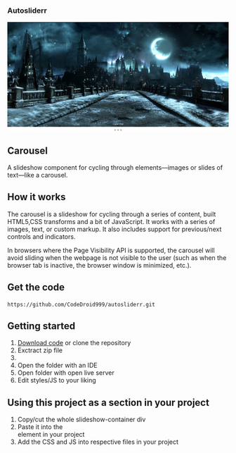### Autosliderr

<p align="center">
  <img src="https://github.com/CodeDroid999/autosliderr/blob/master/assets/images/slider1.png" style="min-width:100%">
  </p>

## Carousel

A slideshow component for cycling through elements—images or slides of text—like a carousel.

## How it works

The carousel is a slideshow for cycling through a series of content, built HTML5,CSS transforms and a bit of JavaScript. It works with a series of images, text, or custom markup. It also includes support for previous/next controls and indicators.

In browsers where the Page Visibility API is supported, the carousel will avoid sliding when the webpage is not visible to the user (such as when the browser tab is inactive, the browser window is minimized, etc.).

## Get the code
```
https://github.com/CodeDroid999/autosliderr.git

```

## Getting started

 <ol>
 <li><a href="https://github.com/CodeDroid999/Autosliderr.git">Download code</a> or clone the repository</>
 <li>Exctract zip file<li>
 <li>Open the folder with an IDE</li>
 <li>Open folder with open live server</li>
 <li>Edit styles/JS to your liking</li>
 </ol>

## Using this project as a section in your project

  <ol>
  <li>Copy/cut the whole slideshow-container div</li>
  <li>Paste it into the <section></section> element in your project</li>
  <li>Add the CSS and JS into respective files in your project</li>
  </ol>
